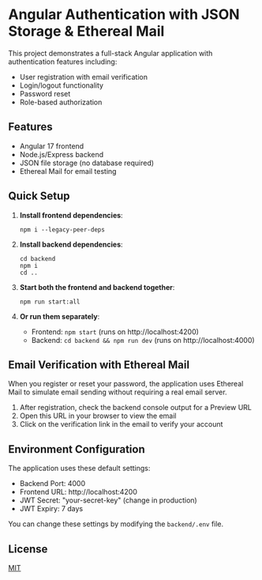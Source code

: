 # Angular Authentication with JSON Storage & Ethereal Mail

This project demonstrates a full-stack Angular application with authentication features including:
- User registration with email verification
- Login/logout functionality
- Password reset
- Role-based authorization

## Features

- Angular 17 frontend
- Node.js/Express backend
- JSON file storage (no database required)
- Ethereal Mail for email testing

## Quick Setup

1. **Install frontend dependencies**:
   ```
   npm i --legacy-peer-deps
   ```

2. **Install backend dependencies**:
   ```
   cd backend
   npm i
   cd ..
   ```

3. **Start both the frontend and backend together**:
   ```
   npm run start:all
   ```

4. **Or run them separately**:
   - Frontend: `npm start` (runs on http://localhost:4200)
   - Backend: `cd backend && npm run dev` (runs on http://localhost:4000)

## Email Verification with Ethereal Mail

When you register or reset your password, the application uses Ethereal Mail to simulate email sending without requiring a real email server.

1. After registration, check the backend console output for a Preview URL
2. Open this URL in your browser to view the email
3. Click on the verification link in the email to verify your account

## Environment Configuration

The application uses these default settings:

- Backend Port: 4000
- Frontend URL: http://localhost:4200
- JWT Secret: "your-secret-key" (change in production)
- JWT Expiry: 7 days

You can change these settings by modifying the `backend/.env` file.

## License

[MIT](LICENSE)

